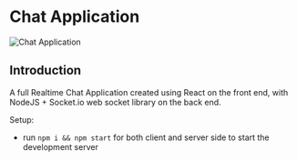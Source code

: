 # Chat Application



![Chat Application](https://i.ytimg.com/vi/ZwFA3YMfkoc/maxresdefault.jpg)

## Introduction

A full Realtime Chat Application created using React on the front end, with NodeJS + Socket.io web socket library on the back end. 

Setup:
- run ```npm i && npm start``` for both client and server side to start the development server
